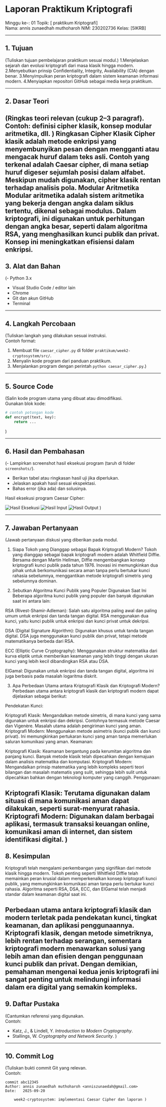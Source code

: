 # Laporan Praktikum Kriptografi
Minggu ke-: 01
Topik: [ praktikum Kriptografi]  
Nama: annis zunaedhah muthoharoh
NIM:  230202736 
Kelas: [5IKRB]  

---

## 1. Tujuan
(Tuliskan tujuan pembelajaran praktikum sesuai modul.)
1.Menjelaskan sejarah dan evolusi kriptografi dari masa klasik hingga modern.
2.Menyebutkan prinsip Confidentiality, Integrity, Availability (CIA) dengan benar.
3.Menyimpulkan peran kriptografi dalam sistem keamanan informasi modern.
4.Menyiapkan repositori GitHub sebagai media kerja praktikum.

---

## 2. Dasar Teori
(Ringkas teori relevan (cukup 2–3 paragraf).  
Contoh: definisi cipher klasik, konsep modular aritmetika, dll.  )
Ringkasan
Cipher Klasik
Cipher klasik adalah metode enkripsi yang menyembunyikan pesan dengan mengganti atau mengacak huruf dalam teks asli. Contoh yang terkenal adalah Caesar cipher, di mana setiap huruf digeser sejumlah posisi dalam alfabet. Meskipun mudah digunakan, cipher klasik rentan terhadap analisis pola.
Modular Aritmetika
Modular aritmetika adalah sistem aritmetika yang bekerja dengan angka dalam siklus tertentu, dikenal sebagai modulus. Dalam kriptografi, ini digunakan untuk perhitungan dengan angka besar, seperti dalam algoritma RSA, yang menghasilkan kunci publik dan privat. Konsep ini meningkatkan efisiensi dalam enkripsi.
---

## 3. Alat dan Bahan
(- Python 3.x  
- Visual Studio Code / editor lain
- Chrome
- Git dan akun GitHub  
- Terminal

---

## 4. Langkah Percobaan
(Tuliskan langkah yang dilakukan sesuai instruksi.  
Contoh format:
1. Membuat file `caesar_cipher.py` di folder `praktikum/week2-cryptosystem/src/`.
2. Menyalin kode program dari panduan praktikum.
3. Menjalankan program dengan perintah `python caesar_cipher.py`.)

---

## 5. Source Code
(Salin kode program utama yang dibuat atau dimodifikasi.  
Gunakan blok kode:

```python
# contoh potongan kode
def encrypt(text, key):
    return ...
```
)

---

## 6. Hasil dan Pembahasan
(- Lampirkan screenshot hasil eksekusi program (taruh di folder `screenshots/`).  
- Berikan tabel atau ringkasan hasil uji jika diperlukan.  
- Jelaskan apakah hasil sesuai ekspektasi.  
- Bahas error (jika ada) dan solusinya. 

Hasil eksekusi program Caesar Cipher:

![Hasil Eksekusi](screenshots/output.png)
![Hasil Input](screenshots/input.png)
![Hasil Output](screenshots/output.png)
)

---

## 7. Jawaban Pertanyaan
(Jawab pertanyaan diskusi yang diberikan pada modul.  
 1. Siapa Tokoh yang Dianggap sebagai Bapak Kriptografi Modern?
Tokoh yang dianggap sebagai bapak kriptografi modern adalah Whitfield Diffie. Bersama dengan Martin Hellman, Diffie mengembangkan konsep kriptografi kunci publik pada tahun 1976. Inovasi ini memungkinkan dua pihak untuk berkomunikasi secara aman tanpa perlu bertukar kunci rahasia sebelumnya, menggantikan metode kriptografi simetris yang sebelumnya dominan.

2. Sebutkan Algoritma Kunci Publik yang Populer Digunakan Saat Ini
Beberapa algoritma kunci publik yang populer dan banyak digunakan saat ini antara lain:

RSA (Rivest-Shamir-Adleman): Salah satu algoritma paling awal dan paling umum untuk enkripsi dan tanda tangan digital. RSA menggunakan dua kunci, yaitu kunci publik untuk enkripsi dan kunci privat untuk dekripsi.

DSA (Digital Signature Algorithm): Digunakan khusus untuk tanda tangan digital. DSA juga menggunakan kunci publik dan privat, tetapi metode matematikanya berbeda dari RSA.

ECC (Elliptic Curve Cryptography): Menggunakan struktur matematika dari kurva eliptik untuk memberikan keamanan yang lebih tinggi dengan ukuran kunci yang lebih kecil dibandingkan RSA atau DSA.

ElGamal: Digunakan untuk enkripsi dan tanda tangan digital, algoritma ini juga berbasis pada masalah logaritma diskrit.

3. Apa Perbedaan Utama antara Kriptografi Klasik dan Kriptografi Modern?
Perbedaan utama antara kriptografi klasik dan kriptografi modern dapat dijelaskan sebagai berikut:

Pendekatan Kunci:

Kriptografi Klasik: Mengandalkan metode simetris, di mana kunci yang sama digunakan untuk enkripsi dan dekripsi. Contohnya termasuk metode Caesar dan Vigenère. Masalah utama adalah pengiriman kunci yang aman.
Kriptografi Modern: Menggunakan metode asimetris (kunci publik dan kunci privat). Ini memungkinkan pertukaran kunci yang aman tanpa memerlukan saluran komunikasi yang aman.
Keamanan:

Kriptografi Klasik: Keamanan bergantung pada kerumitan algoritma dan panjang kunci. Banyak metode klasik telah dipecahkan dengan kemajuan dalam analisis matematika dan komputasi.
Kriptografi Modern: Mengandalkan prinsip matematika yang lebih kompleks seperti teori bilangan dan masalah matematis yang sulit, sehingga lebih sulit untuk dipecahkan bahkan dengan teknologi komputer yang canggih.
Penggunaan:

Kriptografi Klasik: Terutama digunakan dalam situasi di mana komunikasi aman dapat dilakukan, seperti surat-menyurat rahasia.
Kriptografi Modern: Digunakan dalam berbagai aplikasi, termasuk transaksi keuangan online, komunikasi aman di internet, dan sistem identifikasi digital.
)
---

## 8. Kesimpulan
Kriptografi telah mengalami perkembangan yang signifikan dari metode klasik hingga modern. Tokoh penting seperti Whitfield Diffie telah memainkan peran krusial dalam memperkenalkan konsep kriptografi kunci publik, yang memungkinkan komunikasi aman tanpa perlu bertukar kunci rahasia. Algoritma seperti RSA, DSA, ECC, dan ElGamal telah menjadi standar dalam keamanan digital saat ini.

Perbedaan utama antara kriptografi klasik dan modern terletak pada pendekatan kunci, tingkat keamanan, dan aplikasi penggunaannya. Kriptografi klasik, dengan metode simetriknya, lebih rentan terhadap serangan, sementara kriptografi modern menawarkan solusi yang lebih aman dan efisien dengan penggunaan kunci publik dan privat. Dengan demikian, pemahaman mengenai kedua jenis kriptografi ini sangat penting untuk melindungi informasi dalam era digital yang semakin kompleks.
---

## 9. Daftar Pustaka
(Cantumkan referensi yang digunakan.  
Contoh:  
- Katz, J., & Lindell, Y. *Introduction to Modern Cryptography*.  
- Stallings, W. *Cryptography and Network Security*.  )

---

## 10. Commit Log
(Tuliskan bukti commit Git yang relevan.  
Contoh:
```
commit abc12345
Author: annis zunaedhah muthoharoh <anniszunaedah@gmail.com>
Date:   2025-09-20

    week2-cryptosystem: implementasi Caesar Cipher dan laporan )
```
